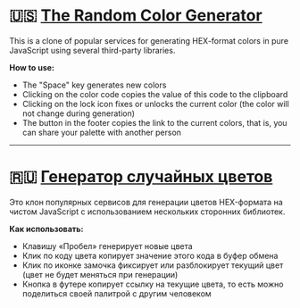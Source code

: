 # 🇺🇸 [**The Random Color Generator**](https://kacivan.github.io/The-Random-Color-Generator/)
This is a clone of popular services for generating HEX-format colors in pure JavaScript using several third-party libraries.

**How to use:**
- The "Space" key generates new colors
- Clicking on the color code copies the value of this code to the clipboard
- Clicking on the lock icon fixes or unlocks the current color (the color will not change during generation)
- The button in the footer copies the link to the current colors, that is, you can share your palette with another person
____
# 🇷🇺 [**Генератор случайных цветов**](https://kacivan.github.io/The-Random-Color-Generator/)
Это клон популярных сервисов для генерации цветов HEX-формата на чистом JavaScript с использованием нескольких сторонних библиотек.

**Как использовать:**
- Клавишу «Пробел» генерирует новые цвета
- Клик по коду цвета копирует значение этого кода в буфер обмена
- Клик по иконке замочка фиксирует или разблокирует текущий цвет (цвет не будет меняться при генерации)
- Кнопка в футере копирует ссылку на текущие цвета, то есть можно поделиться своей палитрой с другим человеком
